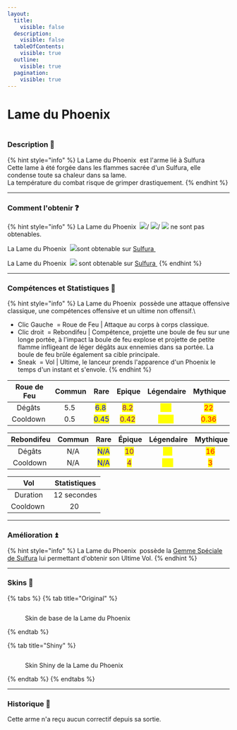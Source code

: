 ```yaml
---
layout:
  title:
    visible: false
  description:
    visible: false
  tableOfContents:
    visible: true
  outline:
    visible: true
  pagination:
    visible: true
---
```


# Lame du Phoenix

<img src="../../.gitbook/assets/file.excalidraw (20).svg" alt="" class="gitbook-drawing">

### Description 📃&#x20;

{% hint style="info" %}
La Lame du Phoenix <img src="../../.gitbook/assets/moltress_weapon.png" alt="" data-size="line"> est l'arme lié à Sulfura <img src="../../.gitbook/assets/moltres (1).png" alt="" data-size="line">\
Cette lame à été forgée dans les flammes sacrée d'un Sulfura, elle condense toute sa chaleur dans sa lame.\
La température du combat risque de grimper drastiquement.
{% endhint %}

***

### Comment l'obtenir ❓

{% hint style="info" %}
La Lame du Phoenix <img src="../../.gitbook/assets/moltress_weapon.png" alt="" data-size="line"> ![](<../../.gitbook/assets/image (235).png>)/ ![](<../../.gitbook/assets/image (236).png>)/ ![](<../../.gitbook/assets/image (237).png>) ne sont pas obtenables.

La Lame du Phoenix <img src="../../.gitbook/assets/moltress_weapon.png" alt="" data-size="line"> ![](<../../.gitbook/assets/image (232).png>)sont obtenable sur [Sulfura ](../../pokemon/pokedex/sulfura.md)<img src="../../.gitbook/assets/moltres (6).png" alt="" data-size="line">

La Lame du Phoenix <img src="../../.gitbook/assets/moltress_weapon.png" alt="" data-size="line">  ![](<../../.gitbook/assets/image (233).png>) sont obtenable sur  [Sulfura ](../../pokemon/pokedex/sulfura.md)<img src="../../.gitbook/assets/moltres (6).png" alt="" data-size="line">
{% endhint %}

***

### Compétences et Statistiques 💠

{% hint style="info" %}
La Lame du Phoenix <img src="../../.gitbook/assets/moltress_weapon.png" alt="" data-size="line"> possède une attaque offensive classique, une compétences offensive et un ultime non offensif.\


* Clic Gauche <img src="../../.gitbook/assets/left-click (1).png" alt="" data-size="line"> = Roue de Feu | Attaque au corps à corps classique.
* Clic droit <img src="../../.gitbook/assets/right-click (1).png" alt="" data-size="line"> = Rebondifeu | Compétence, projette une boule de feu sur une longe portée, à l'impact la boule de feu explose et projette de petite flamme infligeant de léger dégâts aux ennemies dans sa portée. La boule de feu brûle également sa cible principale.
* Sneak <img src="../../.gitbook/assets/shift (1).png" alt="" data-size="line"> = Vol | Ultime, le lanceur prends l'apparence d'un Phoenix le temps d'un instant et s'envole.
{% endhint %}

<table data-full-width="true"><thead><tr><th align="center">Roue de Feu</th><th align="center">Commun</th><th align="center">Rare</th><th align="center">Epique</th><th align="center">Légendaire</th><th align="center">Mythique</th></tr></thead><tbody><tr><td align="center">Dégâts <img src="../../.gitbook/assets/physical_damage (16).png" alt="" data-size="line"></td><td align="center">5.5 <img src="../../.gitbook/assets/physical_damage (16).png" alt="" data-size="original"></td><td align="center"><mark style="color:blue;">6.8</mark> <img src="../../.gitbook/assets/physical_damage (16).png" alt="" data-size="original"></td><td align="center"><mark style="color:purple;">8.2</mark> <img src="../../.gitbook/assets/physical_damage (16).png" alt="" data-size="original"></td><td align="center"><mark style="color:yellow;">9.5</mark> <img src="../../.gitbook/assets/physical_damage (16).png" alt="" data-size="original"></td><td align="center"><mark style="color:red;">22</mark> <img src="../../.gitbook/assets/physical_damage (16).png" alt="" data-size="original"></td></tr><tr><td align="center">Cooldown <img src="../../.gitbook/assets/skill_damage (10).png" alt="" data-size="line"></td><td align="center">0.5 <img src="../../.gitbook/assets/skill_damage (10).png" alt="" data-size="original"></td><td align="center"><mark style="color:blue;">0.45</mark> <img src="../../.gitbook/assets/skill_damage (10).png" alt="" data-size="original"></td><td align="center"><mark style="color:purple;">0.42</mark> <img src="../../.gitbook/assets/skill_damage (10).png" alt="" data-size="original"></td><td align="center"><mark style="color:yellow;">0.38</mark> <img src="../../.gitbook/assets/skill_damage (10).png" alt="" data-size="original"></td><td align="center"><mark style="color:red;">0.36</mark> <img src="../../.gitbook/assets/skill_damage (10).png" alt="" data-size="original"></td></tr></tbody></table>

<table data-full-width="true"><thead><tr><th align="center">Rebondifeu</th><th align="center">Commun</th><th align="center">Rare</th><th align="center">Épique</th><th align="center">Légendaire</th><th align="center">Mythique</th></tr></thead><tbody><tr><td align="center">Dégâts <img src="../../.gitbook/assets/physical_damage (16).png" alt="" data-size="line"></td><td align="center">N/A</td><td align="center"><mark style="color:blue;">N/A</mark></td><td align="center"><mark style="color:purple;">10</mark> <img src="../../.gitbook/assets/physical_damage (16).png" alt="" data-size="original"></td><td align="center"><mark style="color:yellow;">13</mark> <img src="../../.gitbook/assets/physical_damage (16).png" alt="" data-size="original"></td><td align="center"><mark style="color:red;">16</mark> <img src="../../.gitbook/assets/physical_damage (16).png" alt="" data-size="original"></td></tr><tr><td align="center">Cooldown <img src="../../.gitbook/assets/skill_damage (10).png" alt="" data-size="line"></td><td align="center">N/A</td><td align="center"><mark style="color:blue;">N/A</mark></td><td align="center"><mark style="color:purple;">4</mark> <img src="../../.gitbook/assets/skill_damage (10).png" alt="" data-size="original"></td><td align="center"><mark style="color:yellow;">3.5</mark> <img src="../../.gitbook/assets/skill_damage (10).png" alt="" data-size="original"></td><td align="center"><mark style="color:red;">3</mark> <img src="../../.gitbook/assets/skill_damage (10).png" alt="" data-size="original"></td></tr></tbody></table>

<table data-full-width="true"><thead><tr><th align="center">Vol</th><th align="center">Statistiques</th></tr></thead><tbody><tr><td align="center">Duration</td><td align="center">12 secondes</td></tr><tr><td align="center">Cooldown <img src="../../.gitbook/assets/skill_damage (10).png" alt="" data-size="line"></td><td align="center">20 <img src="../../.gitbook/assets/skill_damage (10).png" alt="" data-size="original"></td></tr></tbody></table>

***

### Amélioration ⏫

{% hint style="info" %}
La Lame du Phoenix <img src="../../.gitbook/assets/moltress_weapon.png" alt="" data-size="line"> possède la [Gemme Spéciale de Sulfura](../gemmes/gemme-speciale-de-sulfura.md#gemme-speciale-darme) lui permettant d'obtenir son Ultime Vol.
{% endhint %}

***

### Skins 🎨

{% tabs %}
{% tab title="Original" %}
<figure><img src="../../.gitbook/assets/moltress_weapon (1).png" alt=""><figcaption><p>Skin de base de la Lame du Phoenix</p></figcaption></figure>
{% endtab %}

{% tab title="Shiny" %}
<figure><img src="../../.gitbook/assets/image (249).png" alt=""><figcaption><p>Skin Shiny de la Lame du Phoenix</p></figcaption></figure>
{% endtab %}
{% endtabs %}

***

### Historique 📖

Cette arme n'a reçu aucun correctif depuis sa sortie.
